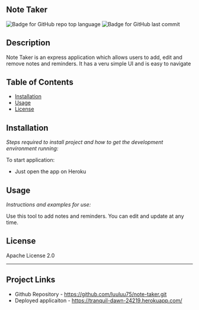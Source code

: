 ## Note Taker

   ![Badge for GitHub repo top language](https://img.shields.io/github/languages/top/luuluu75/note-taker?style=flat&logo=appveyor) ![Badge for GitHub last commit](https://img.shields.io/github/last-commit/luuluu75/note-taker?style=flat&logo=appveyor)
   
   
   ## Description 
   Note Taker is an express application which allows users to add, edit and remove notes and reminders. It has a veru simple UI and is easy to navigate
 

   ## Table of Contents
   * [Installation](#installation)
   * [Usage](#usage)
   * [License](#license)
   
   ## Installation
   
   *Steps required to install project and how to get the development environment running:*
   
   To start application:
   * Just open the app on Heroku
    
   ## Usage 
   
   *Instructions and examples for use:*
   
   Use this tool to add notes and reminders. You can edit and update at any time.
   
   ## License
   
   Apache License 2.0
   
   ---

   ## Project Links

   * Github Repository - https://github.com/luuluu75/note-taker.git
   * Deployed applicaiton - https://tranquil-dawn-24219.herokuapp.com/
